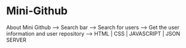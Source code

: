 # Mini-Github
About Mini Github --> Search bar --> Search for users --> Get the user information and user repository --> HTML | CSS | JAVASCRIPT | JSON SERVER
